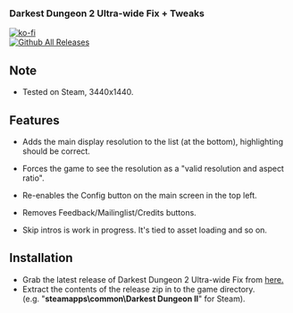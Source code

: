 ### Darkest Dungeon 2 Ultra-wide Fix + Tweaks

[![ko-fi](https://ko-fi.com/img/githubbutton_sm.svg)](https://ko-fi.com/F2F2DI3WA)<br>
[![Github All Releases](https://img.shields.io/github/downloads/p1xel8ted/DarkestDungeon2/total.svg)](https://github.com/p1xel8ted/DarkestDungeon2/releases)

## Note

- Tested on Steam, 3440x1440.

## Features

- Adds the main display resolution to the list (at the bottom), highlighting should be correct.
- Forces the game to see the resolution as a "valid resolution and aspect ratio".
- Re-enables the Config button on the main screen in the top left.
- Removes Feedback/Mailinglist/Credits buttons.

- Skip intros is work in progress. It's tied to asset loading and so on.

## Installation

- Grab the latest release of Darkest Dungeon 2 Ultra-wide Fix from [here.](https://github.com/p1xel8ted/DarkestDungeon2/releases)
- Extract the contents of the release zip in to the game directory.<br />(e.g. "**steamapps\common\Darkest Dungeon II**" for Steam).
